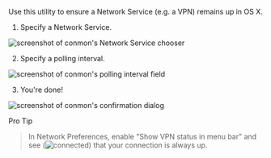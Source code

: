 Use this utility to ensure a Network Service (e.g. a VPN) remains up in OS X.

1. Specify a Network Service.

 ![screenshot of conmon's Network Service chooser](http://dmtucker.github.io/conmon/screenshots/1-interface.png)

2. Specify a polling interval.

 ![screenshot of conmon's polling interval field](http://dmtucker.github.io/conmon/screenshots/2-interval.png)

3. You're done!

 ![screenshot of conmon's confirmation dialog](http://dmtucker.github.io/conmon/screenshots/3-confirmation.png)

Pro Tip
> In Network Preferences, enable "Show VPN status in menu bar" and see (![connected](http://dmtucker.github.io/conmon/screenshots/status.png)) that your connection is always up.
